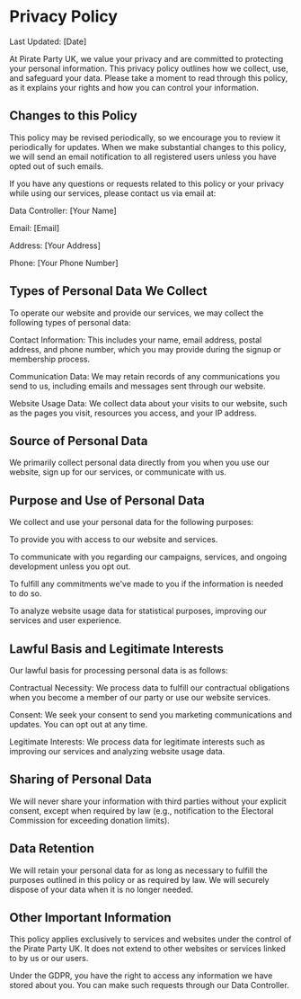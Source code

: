 # Privacy Policy

Last Updated: [Date]

At Pirate Party UK, we value your privacy and are committed to protecting your personal information. This privacy policy outlines how we collect, use, and safeguard your data. Please take a moment to read through this policy, as it explains your rights and how you can control your information.

## Changes to this Policy

This policy may be revised periodically, so we encourage you to review it periodically for updates. When we make substantial changes to this policy, we will send an email notification to all registered users unless you have opted out of such emails.

If you have any questions or requests related to this policy or your privacy while using our services, please contact us via email at:

Data Controller: [Your Name]

Email: [Email]

Address: [Your Address]

Phone: [Your Phone Number]

## Types of Personal Data We Collect

To operate our website and provide our services, we may collect the following types of personal data:

Contact Information: This includes your name, email address, postal address, and phone number, which you may provide during the signup or membership process.

Communication Data: We may retain records of any communications you send to us, including emails and messages sent through our website.

Website Usage Data: We collect data about your visits to our website, such as the pages you visit, resources you access, and your IP address.

## Source of Personal Data

We primarily collect personal data directly from you when you use our website, sign up for our services, or communicate with us.

## Purpose and Use of Personal Data


We collect and use your personal data for the following purposes:

To provide you with access to our website and services.

To communicate with you regarding our campaigns, services, and ongoing development unless you opt out.

To fulfill any commitments we've made to you if the information is needed to do so.

To analyze website usage data for statistical purposes, improving our services and user experience.

## Lawful Basis and Legitimate Interests


Our lawful basis for processing personal data is as follows:

Contractual Necessity: We process data to fulfill our contractual obligations when you become a member of our party or use our website services.

Consent: We seek your consent to send you marketing communications and updates. You can opt out at any time.

Legitimate Interests: We process data for legitimate interests such as improving our services and analyzing website usage data.

## Sharing of Personal Data


We will never share your information with third parties without your explicit consent, except when required by law (e.g., notification to the Electoral Commission for exceeding donation limits).

## Data Retention


We will retain your personal data for as long as necessary to fulfill the purposes outlined in this policy or as required by law. We will securely dispose of your data when it is no longer needed.

## Other Important Information

This policy applies exclusively to services and websites under the control of the Pirate Party UK. It does not extend to other websites or services linked to by us or our users.

Under the GDPR, you have the right to access any information we have stored about you. You can make such requests through our Data Controller. 
